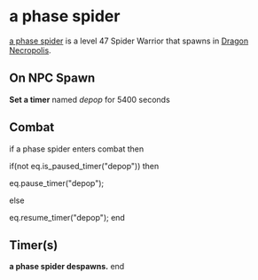 # a phase spider



[a phase spider](/npc/123022) is a level 47 Spider Warrior that spawns in [Dragon Necropolis](/zone/123).



## On NPC Spawn

**Set a timer** named *depop* for 5400 seconds


## Combat
 
if a phase spider enters combat  then


if(not eq.is_paused_timer("depop")) then



eq.pause_timer("depop");


else


eq.resume_timer("depop");
end
 


## Timer(s)

**a phase spider despawns.**
end
